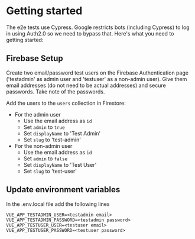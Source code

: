 # Getting started

The e2e tests use Cypress. Google restricts bots (including Cypress) to log in using Auth2.0 so we need to bypass that. Here's what you need to getting started:

## Firebase Setup

Create two email/password test users on the Firebase Authentication page ('testadmin' as admin user and 'testuser' as a non-admin user). Give them email addresses (do not need to be actual addresses) and secure passwords. Take note of the passwords.

Add the users to the `users` collection in Firestore:

- For the admin user
  - Use the email address as `id`
  - Set `admin` to `true`
  - Set `displayName` to 'Test Admin'
  - Set `slug` to 'test-admin'
- For the non-admin user
  - Use the email address as `id`
  - Set `admin` to `false`
  - Set `displayName` to 'Test User'
  - Set `slug` to 'test-user'

## Update environment variables

In the .env.local file add the following lines

```
VUE_APP_TESTADMIN_USER=<testadmin email>
VUE_APP_TESTADMIN_PASSWORD=<testadmin password>
VUE_APP_TESTUSER_USER=<testuser email>
VUE_APP_TESTUSER_PASSWORD=<testuser password>
```
